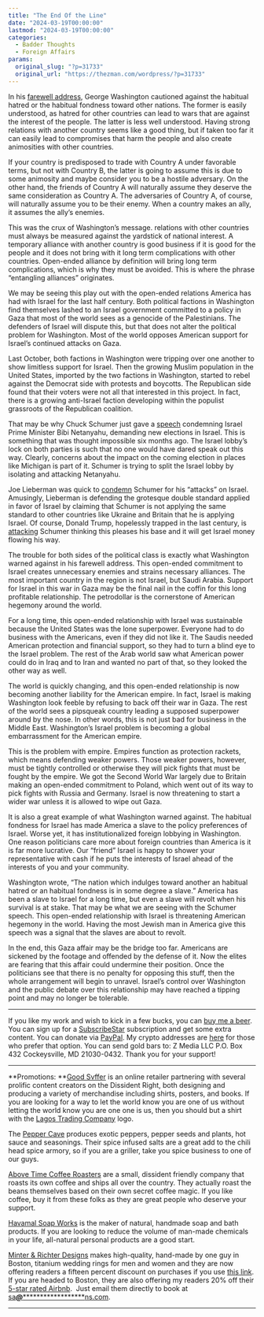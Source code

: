 ```yaml
---
title: "The End Of the Line"
date: "2024-03-19T00:00:00"
lastmod: "2024-03-19T00:00:00"
categories:
  - Badder Thoughts
  - Foreign Affairs
params:
  original_slug: "?p=31733"
  original_url: "https://thezman.com/wordpress/?p=31733"
---
```


In his
<a href="https://usa.usembassy.de/etexts/democrac/49.htm" rel="noopener"
target="_blank">farewell address</a>, George Washington cautioned
against the habitual hatred or the habitual fondness toward other
nations. The former is easily understood, as hatred for other countries
can lead to wars that are against the interest of the people. The latter
is less well understood. Having strong relations with another country
seems like a good thing, but if taken too far it can easily lead to
compromises that harm the people and also create animosities with other
countries.

If your country is predisposed to trade with Country A under favorable
terms, but not with Country B, the latter is going to assume this is due
to some animosity and maybe consider you to be a hostile adversary. On
the other hand, the friends of Country A will naturally assume they
deserve the same consideration as Country A. The adversaries of Country
A, of course, will naturally assume you to be their enemy. When a
country makes an ally, it assumes the ally’s enemies.

This was the crux of Washington’s message. relations with other
countries must always be measured against the yardstick of national
interest. A temporary alliance with another country is good business if
it is good for the people and it does not bring with it long term
complications with other countries. Open-ended alliance by definition
will bring long term complications, which is why they must be avoided.
This is where the phrase “entangling alliances” originates.

We may be seeing this play out with the open-ended relations America has
had with Israel for the last half century. Both political factions in
Washington find themselves lashed to an Israel government committed to a
policy in Gaza that most of the world sees as a genocide of the
Palestinians. The defenders of Israel will dispute this, but that does
not alter the political problem for Washington. Most of the world
opposes American support for Israel’s continued attacks on Gaza.

Last October, both factions in Washington were tripping over one another
to show limitless support for Israel. Then the growing Muslim population
in the United States, imported by the two factions in Washington,
started to rebel against the Democrat side with protests and boycotts.
The Republican side found that their voters were not all that interested
in this project. In fact, there is a growing anti-Israel faction
developing within the populist grassroots of the Republican coalition.

That may be why Chuck Schumer just gave a <a
href="https://apnews.com/article/schumer-netanyahu-israel-palestinians-elections-1ebf21e4c9c0f6f42478bb26e1db7a9b"
rel="noopener" target="_blank">speech</a> condemning Israel Prime
Minister Bibi Netanyahu, demanding new elections in Israel. This is
something that was thought impossible six months ago. The Israel lobby’s
lock on both parties is such that no one would have dared speak out this
way. Clearly, concerns about the impact on the coming election in places
like Michigan is part of it. Schumer is trying to split the Israel lobby
by isolating and attacking Netanyahu.

Joe Lieberman was quick to <a
href="https://www.foxnews.com/media/lieberman-dings-schumer-netanyahu-remarks-would-do-sunak-zelenskyy"
rel="noopener" target="_blank">condemn</a> Schumer for his “attacks” on
Israel. Amusingly, Lieberman is defending the grotesque double standard
applied in favor of Israel by claiming that Schumer is not applying the
same standard to other countries like Ukraine and Britain that he is
applying Israel. Of course, Donald Trump, hopelessly trapped in the last
century, is <a
href="https://thehill.com/homenews/campaign/4537837-trump-goes-after-schumer-for-netanyahu-criticism-democrats-are-bad-for-israel/"
rel="noopener" target="_blank">attacking</a> Schumer thinking this
pleases his base and it will get Israel money flowing his way.

The trouble for both sides of the political class is exactly what
Washington warned against in his farewell address. This open-ended
commitment to Israel creates unnecessary enemies and strains necessary
alliances. The most important country in the region is not Israel, but
Saudi Arabia. Support for Israel in this war in Gaza may be the final
nail in the coffin for this long profitable relationship. The
petrodollar is the cornerstone of American hegemony around the world.

For a long time, this open-ended relationship with Israel was
sustainable because the United States was the lone superpower. Everyone
had to do business with the Americans, even if they did not like it. The
Saudis needed American protection and financial support, so they had to
turn a blind eye to the Israel problem. The rest of the Arab world saw
what American power could do in Iraq and to Iran and wanted no part of
that, so they looked the other way as well.

The world is quickly changing, and this open-ended relationship is now
becoming another liability for the American empire. In fact, Israel is
making Washington look feeble by refusing to back off their war in Gaza.
The rest of the world sees a pipsqueak country leading a supposed
superpower around by the nose. In other words, this is not just bad for
business in the Middle East. Washington’s Israel problem is becoming a
global embarrassment for the American empire.

This is the problem with empire. Empires function as protection rackets,
which means defending weaker powers. Those weaker powers, however, must
be tightly controlled or otherwise they will pick fights that must be
fought by the empire. We got the Second World War largely due to Britain
making an open-ended commitment to Poland, which went out of its way to
pick fights with Russia and Germany. Israel is now threatening to start
a wider war unless it is allowed to wipe out Gaza.

It is also a great example of what Washington warned against. The
habitual fondness for Israel has made America a slave to the policy
preferences of Israel. Worse yet, it has institutionalized foreign
lobbying in Washington. One reason politicians care more about foreign
countries than America is it is far more lucrative. Our “friend” Israel
is happy to shower your representative with cash if he puts the
interests of Israel ahead of the interests of you and your community.

Washington wrote, “The nation which indulges toward another an habitual
hatred or an habitual fondness is in some degree a slave.” America has
been a slave to Israel for a long time, but even a slave will revolt
when his survival is at stake. That may be what we are seeing with the
Schumer speech. This open-ended relationship with Israel is threatening
American hegemony in the world. Having the most Jewish man in America
give this speech was a signal that the slaves are about to revolt.

In the end, this Gaza affair may be the bridge too far. Americans are
sickened by the footage and offended by the defense of it. Now the
elites are fearing that this affair could undermine their position. Once
the politicians see that there is no penalty for opposing this stuff,
then the whole arrangement will begin to unravel. Israel’s control over
Washington and the public debate over this relationship may have reached
a tipping point and may no longer be tolerable.

------------------------------------------------------------------------

If you like my work and wish to kick in a few bucks, you can
<a href="https://www.buymeacoffee.com/mujolulu" rel="noopener"
target="_blank">buy me a beer</a>. You can sign up for a
<a href="https://www.subscribestar.com/the-z-blog" rel="noopener"
target="_blank">SubscribeStar</a> subscription and get some extra
content. You can donate via <a
href="https://www.paypal.com/donate/?cmd=_s-xclick&amp;hosted_button_id=UDAS2Q8JYA6CN&amp;source=url"
rel="noopener" target="_blank">PayPal</a>. My crypto addresses are
<a href="https://thezman.com/wordpress/?page_id=22713" rel="noopener"
target="_blank">here</a> for those who prefer that option. You can send
gold bars to: Z Media LLC P.O. Box 432 Cockeysville, MD 21030-0432.
Thank you for your support!

------------------------------------------------------------------------

**Promotions: **<a href="https://goodsvffer.com/" rel="noopener" target="_blank">Good
Svffer</a> is an online retailer partnering with several prolific
content creators on the Dissident Right, both designing and producing a
variety of merchandise including shirts, posters, and books. If you are
looking for a way to let the world know you are one of us without
letting the world know you are one one is us, then you should but a
shirt with the
<a href="https://goodsvffer.com/products/lagos-trading-company"
rel="noopener" target="_blank">Lagos Trading Company</a> logo.

The <a href="https://peppercave.com/shop/ols/products" rel="noopener"
target="_blank">Pepper Cave</a> produces exotic peppers, pepper seeds
and plants, hot sauce and seasonings. Their spice infused salts are a
great add to the chili head spice armory, so if you are a griller, take
you spice business to one of our guys.

<a href="https://abovetimecoffee.com/" rel="noopener"
target="_blank">Above Time Coffee Roasters</a> are a small, dissident
friendly company that roasts its own coffee and ships all over the
country. They actually roast the beans themselves based on their own
secret coffee magic. If you like coffee, buy it from these folks as they
are great people who deserve your support.

<a href="https://havamalsoapworks.com/" rel="noopener"
target="_blank">Havamal Soap Works</a> is the maker of natural, handmade
soap and bath products. If you are looking to reduce the volume of
man-made chemicals in your life, all-natural personal products are a
good start.

<a href="https://www.minterandrichterdesigns.com/"
rel="noreferrer nofollow noopener" target="_blank">Minter &amp; Richter
Designs</a> makes high-quality, hand-made by one guy in Boston, titanium
wedding rings for men and women and they are now offering readers a
fifteen percent discount on purchases if you use
<a href="https://www.minterandrichterdesigns.com/discount/ZMAN"
rel="noreferrer nofollow noopener" target="_blank">this link</a>.
<span class="highlight"><span class="colour"><span class="font"><span class="size">If
you are headed to Boston, they are also offering my readers 20% off
their <a
href="https://www.airbnb.com/users/7988017/listings?user_id=7988017&amp;s=3"
rel="noopener noreferrer" target="_blank">5-star rated Airbnb</a>.  Just
email them directly to book at
<a href="mailto:sa***@*********************ns.com"
data-original-string="XYNGaZ1ctHMfhGyC+xdgug==cb7s1r44lV4eMFN4EdEMmemV2pd5IKJDkuiiPyHmMt9cpFsodOhkdESWMfI6nuGk1O8"><span
class="apbct-email-encoder"
data-original-string="EK+YaJCSFg1OStbO2BDVLQ==cb717bTeOeoAOs+yJa9UMgRW0pnClRriuhmn67Hh0psoTvVKDbNe3RtdSK4CMxhxvqw"
title="This contact has been encoded by Anti-Spam by CleanTalk. Click to decode. To finish the decoding make sure that JavaScript is enabled in your browser.">sa<span
class="apbct-blur">***</span>@<span
class="apbct-blur">*********************</span>ns.com</span></a>.</span></span></span></span>

------------------------------------------------------------------------
